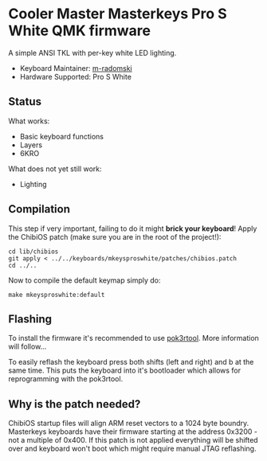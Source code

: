 # Cooler Master Masterkeys Pro S White QMK firmware

A simple ANSI TKL with per-key white LED lighting.

* Keyboard Maintainer: [m-radomski](https://github.com/m-radomski)
* Hardware Supported: Pro S White

## Status

What works:

- Basic keyboard functions
- Layers
- 6KRO

What does not yet still work:

- Lighting

## Compilation

This step if very important, failing to do it might **brick your keyboard**!
Apply the ChibiOS patch (make sure you are in the root of the project!):

```
cd lib/chibios
git apply < ../../keyboards/mkeysproswhite/patches/chibios.patch
cd ../..
```

Now to compile the default keymap simply do:

```
make mkeysproswhite:default
```

## Flashing

To install the firmware it's recommended to use [pok3rtool](https://github.com/pok3r-custom/pok3rtool).
More information will follow...

To easily reflash the keyboard press both shifts (left and right) and b at the same time.
This puts the keyboard into it's bootloader which allows for reprogramming with the pok3rtool.

## Why is the patch needed?

ChibiOS startup files will align ARM reset vectors to a 1024 byte boundry.
Masterkeys keyboards have their firmware starting at the address 0x3200 - not a multiple of 0x400.
If this patch is not applied everything will be shifted over and keyboard won't boot which might require manual JTAG reflashing.
